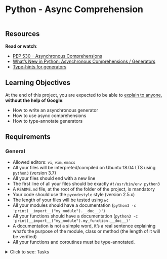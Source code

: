 # Python - Async Comprehension

<p><img src="https://s3.eu-west-3.amazonaws.com/hbtn.intranet/uploads/medias/2019/12/ee85b9f67c384e29525b.png?X-Amz-Algorithm=AWS4-HMAC-SHA256&X-Amz-Credential=AKIA4MYA5JM5DUTZGMZG%2F20240103%2Feu-west-3%2Fs3%2Faws4_request&X-Amz-Date=20240103T153626Z&X-Amz-Expires=86400&X-Amz-SignedHeaders=host&X-Amz-Signature=086dbb82787199c73b877fa5cd36674b036da505038baf8e55fa1c8bb07ac747" alt="" loading="lazy" style=""></p>

<h2>Resources</h2>

<p><strong>Read or watch</strong>:</p>

<ul>
<li><a href="/rltoken/UFCR8qW3nHmEDZZaHqXL7Q" title="PEP 530 -- Asynchronous Comprehensions" target="_blank">PEP 530 – Asynchronous Comprehensions</a></li>
<li><a href="/rltoken/PAGwxZUyVGBR8EMFGGNnGg" title="What’s New in Python: Asynchronous Comprehensions / Generators" target="_blank">What’s New in Python: Asynchronous Comprehensions / Generators</a></li>
<li><a href="/rltoken/SAxOMI925qJrJVGmZ0JBNw" title="Type-hints for generators" target="_blank">Type-hints for generators</a></li>
</ul>

<h2>Learning Objectives</h2>

<p>At the end of this project, you are expected to be able to <a href="/rltoken/7bPmbDGSheZBV1GZtaNBXg" title="explain to anyone" target="_blank">explain to anyone</a>, <strong>without the help of Google</strong>:</p>

<ul>
<li>How to write an asynchronous generator</li>
<li>How to use async comprehensions</li>
<li>How to type-annotate generators</li>
</ul>

<h2>Requirements</h2>

<h3>General</h3>

<ul>
<li>Allowed editors: <code>vi</code>, <code>vim</code>, <code>emacs</code></li>
<li>All your files will be interpreted/compiled on Ubuntu 18.04 LTS using <code>python3</code> (version 3.7)</li>
<li>All your files should end with a new line</li>
<li>The first line of all your files should be exactly <code>#!/usr/bin/env python3</code></li>
<li>A <code>README.md</code> file, at the root of the folder of the project, is mandatory</li>
<li>Your code should use the <code>pycodestyle</code> style (version 2.5.x)</li>
<li>The length of your files will be tested using <code>wc</code></li>
<li>All your modules should have a documentation (<code>python3 -c 'print(__import__("my_module").__doc__)'</code>)</li>
<li>All your functions should have a documentation (<code>python3 -c 'print(__import__("my_module").my_function.__doc__)'</code></li>
<li>A documentation is not a simple word, it’s a real sentence explaining what’s the purpose of the module, class or method (the length of it will be verified)</li>
<li>All your functions and coroutines must be type-annotated.</li>
</ul>


<details>
<summary>Click to see: Tasks</summary>

<h3 class="panel-title">
0. Async Generator
</h3>

Write a coroutine called <code>async_generator</code> that takes no arguments. </p>

<p>The coroutine will loop 10 times, each time asynchronously wait 1 second, then yield a random number between 0 and 10. Use the <code>random</code> module. </p>

<pre><code>bob@dylan:~$ cat 0-main.py
#!/usr/bin/env python3

import asyncio

async_generator = __import__('0-async_generator').async_generator

async def print_yielded_values():
result = []
async for i in async_generator():
result.append(i)
print(result)

asyncio.run(print_yielded_values())

bob@dylan:~$ ./0-main.py
[4.403136952967102, 6.9092712604587465, 6.293445466782645, 4.549663490048418, 4.1326571686139015, 9.99058525304903, 6.726734105473811, 9.84331704602206, 1.0067279479988345, 1.3783306401737838]
</code></pre>

</div>

<div class="list-group">
<!-- Task URLs -->

<!-- Technical information -->
<div class="list-group-item">
<p><strong>Repo:</strong></p>
<ul>
<li>GitHub repository: <code>holbertonschool-web_back_end</code></li>
<li>Directory: <code>python_async_comprehension</code></li>
<li>File: <code>0-async_generator.py</code></li>
</ul>
</div>

<h3 class="panel-title">
1. Async Comprehensions
</h3>

Import <code>async_generator</code> from the previous task and then write a coroutine called <code>async_comprehension</code> that takes no arguments. </p>

<p>The coroutine will collect 10 random numbers using an async comprehensing over <code>async_generator</code>, then return the 10 random numbers.</p>

<pre><code>bob@dylan:~$ cat 1-main.py
#!/usr/bin/env python3

import asyncio

async_comprehension = __import__('1-async_comprehension').async_comprehension


async def main():
print(await async_comprehension())

asyncio.run(main())

bob@dylan:~$ ./1-main.py
[9.861842105071727, 8.572355293354995, 1.7467182056248265, 4.0724372912858575, 0.5524750922145316, 8.084266576021555, 8.387128918690468, 1.5486451376520916, 7.713335177885325, 7.673533267041574]

</code></pre>

</div>

<div class="list-group">
<!-- Task URLs -->

<!-- Technical information -->
<div class="list-group-item">
<p><strong>Repo:</strong></p>
<ul>
<li>GitHub repository: <code>holbertonschool-web_back_end</code></li>
<li>Directory: <code>python_async_comprehension</code></li>
<li>File: <code>1-async_comprehension.py</code></li>
</ul>
</div>

<h3 class="panel-title">
2. Run time for four parallel comprehensions
</h3>

Import <code>async_comprehension</code> from the previous file and write a <code>measure_runtime</code> coroutine that will execute <code>async_comprehension</code> four times in parallel using <code>asyncio.gather</code>.</p>

<p><code>measure_runtime</code> should measure the total runtime and return it.</p>

<p>Notice that the total runtime is roughly 10 seconds, explain it to yourself.</p>

<pre><code>bob@dylan:~$ cat 2-main.py
#!/usr/bin/env python3

import asyncio


measure_runtime = __import__('2-measure_runtime').measure_runtime


async def main():
return await(measure_runtime())

print(
asyncio.run(main())
)

bob@dylan:~$ ./2-main.py
10.021936893463135

</code></pre>

</div>

<div class="list-group">
<!-- Task URLs -->

<!-- Technical information -->
<div class="list-group-item">
<p><strong>Repo:</strong></p>
<ul>
<li>GitHub repository: <code>holbertonschool-web_back_end</code></li>
<li>Directory: <code>python_async_comprehension</code></li>
<li>File: <code>2-measure_runtime.py</code></li>
</ul>
</div>

</details>
